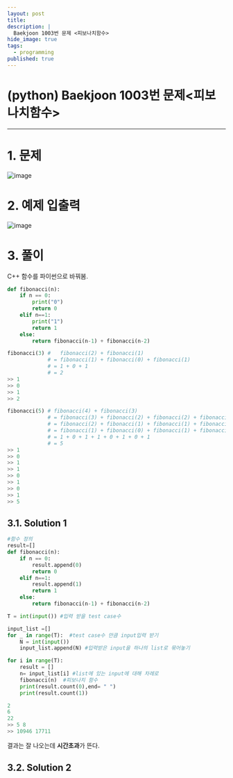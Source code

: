 ```yaml
---
layout: post
title: 
description: |
  Baekjoon 1003번 문제 <피보나치함수>
hide_image: true
tags:
  - programming
published: true
---
```


# (python) Baekjoon 1003번 문제<피보나치함수>
* * *

# 1. 문제
![image](https://user-images.githubusercontent.com/69246778/176408322-6d33f021-e766-420f-b0ea-d90a009fe7cf.png)

# 2. 예제 입출력
![image](https://user-images.githubusercontent.com/69246778/176408410-b4472574-32f5-4090-bf6b-842a8b16ccac.png)

# 3. 풀이
C++ 함수를 파이썬으로 바꿔봄.
```py
def fibonacci(n):
    if n == 0:
        print("0")
        return 0
    elif n==1:
        print("1")
        return 1
    else:
        return fibonacci(n-1) + fibonacci(n-2)
```
```py
fibonacci(3) #   fibonacci(2) + fibonacci(1) 
             # = fibonacci(1) + fibonacci(0) + fibonacci(1)  
             # = 1 + 0 + 1 
             # = 2 
>> 1 
>> 0  
>> 1  
>> 2
```

```py
fibonacci(5) # fibonacci(4) + fibonacci(3)
             # = fibonacci(3) + fibonacci(2) + fibonacci(2) + fibonacci(1)
             # = fibonacci(2) + fibonacci(1) + fibonacci(1) + fibonacci(0) + fibonacci(1) + fibonacci(0) + fibonacci(1)
             # = fibonacci(1) + fibonacci(0) + fibonacci(1) + fibonacci(1) + fibonacci(0) + fibonacci(1) + fibonacci(0) + fibonacci(1) 
             # = 1 + 0 + 1 + 1 + 0 + 1 + 0 + 1
             # = 5
>> 1 
>> 0
>> 1
>> 1
>> 0
>> 1
>> 0
>> 1
>> 5
```
## 3.1. Solution 1
```py
#함수 정의
result=[]
def fibonacci(n):
    if n == 0:
        result.append(0)
        return 0
    elif n==1:
        result.append(1)
        return 1
    else:
        return fibonacci(n-1) + fibonacci(n-2)

T = int(input()) #입력 받을 test case수 

input_list =[]
for _ in range(T):  #test case수 만큼 input입력 받기
    N = int(input())
    input_list.append(N) #입력받은 input을 하나의 list로 묶어놓기

for i in range(T): 
    result = []
    n= input_list[i] #list에 있는 input에 대해 차례로 
    fibonacci(n)  #피보나치 함수
    print(result.count(0),end= " ")
    print(result.count(1))
```
```py
2
6
22
>> 5 8
>> 10946 17711
```
결과는 잘 나오는데 **시간초과**가 뜬다. 

## 3.2. Solution 2

